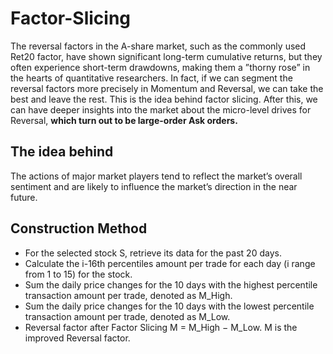 # Factor-Slicing
The reversal factors in the A-share market, such as the commonly used Ret20 factor, have shown significant long-term cumulative returns, but they often experience short-term drawdowns, making them a ”thorny rose” in the hearts of quantitative researchers. In fact, if we can segment the reversal factors more precisely in Momentum and Reversal, we can take the best and leave the rest. This is the idea behind factor slicing. After this, we can have deeper insights into the market about the micro-level drives for Reversal, **which turn out to be large-order Ask orders.**

## The idea behind
The actions of major market players tend to reflect the market’s overall sentiment and are likely to influence the market’s direction in the near future.

## Construction Method
- For the selected stock S, retrieve its data for the past 20 days.
- Calculate the i-16th percentiles amount per trade for each day (i range from 1 to 15) for the stock.
- Sum the daily price changes for the 10 days with the highest percentile transaction amount per
trade, denoted as M_High.
- Sum the daily price changes for the 10 days with the lowest percentile transaction amount per
trade, denoted as M_Low.
- Reversal factor after Factor Slicing M = M_High − M_Low.
M is the improved Reversal factor.

